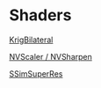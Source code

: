 # Shaders

[KrigBilateral](https://gist.github.com/igv/a015fc885d5c22e6891820ad89555637)  

[NVScaler / NVSharpen](https://gist.github.com/agyild/7e8951915b2bf24526a9343d951db214)  

[SSimSuperRes](https://gist.github.com/igv/2364ffa6e81540f29cb7ab4c9bc05b6b)  
